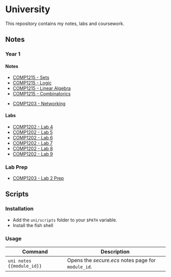 # University

This repository contains my notes, labs and coursework.

## Notes

### Year 1

#### Notes

- [COMP1215 - Sets](./notes/latex/output/comp1215-sets.pdf)
- [COMP1215 - Logic](./notes/latex/output/comp1215-logic.pdf)
- [COMP1215 - Linear Algebra](./notes/latex/output/comp1215-linear-algebra.pdf)
- [COMP1215 - Combinatorics](./notes/latex/output/comp1215-combinatorics.pdf)
* [COMP1203 - Networking](./notes/md/comp1203-networking.pdf)

#### Labs

 * [COMP1202 - Lab 4](./labs/lab4/)
 * [COMP1202 - Lab 5](./labs/lab5/)
 * [COMP1202 - Lab 6](./labs/lab6/)
 * [COMP1202 - Lab 7](./labs/lab7/)
 * [COMP1202 - Lab 8](./labs/lab8/)
 * [COMP1202 - Lab 9](./labs/lab9/)

### Lab Prep

 * [COMP1203 - Lab 2 Prep](./notes/md/comp1203-lab2prep.pdf)

## Scripts

### Installation

- Add the `uni/scripts` folder to your `$PATH` variable.
- Install the fish shell

### Usage

| Command                   | Description                                        |
| ------------------------- | -------------------------------------------------- |
| `uni notes {{module_id}}` | Opens the _secure.ecs_ notes page for `module_id`. |
